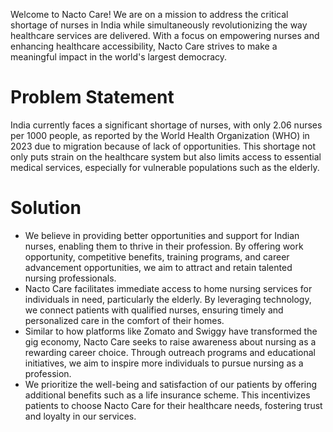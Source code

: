 Welcome to Nacto Care! We are on a mission to address the critical shortage of nurses in India while simultaneously revolutionizing the way healthcare services are delivered. With a focus on empowering nurses and enhancing healthcare accessibility, Nacto Care strives to make a meaningful impact in the world's largest democracy.

# Problem Statement

India currently faces a significant shortage of nurses, with only 2.06 nurses per 1000 people, as reported by the World Health Organization (WHO) in 2023 due to migration because of lack of opportunities. This shortage not only puts strain on the healthcare system but also limits access to essential medical services, especially for vulnerable populations such as the elderly.

# Solution 

- We believe in providing better opportunities and support for Indian nurses, enabling them to thrive in their profession. By offering work opportunity, competitive benefits, training programs, and career advancement opportunities, we aim to attract and retain talented nursing professionals.
- Nacto Care facilitates immediate access to home nursing services for individuals in need, particularly the elderly. By leveraging technology, we connect patients with qualified nurses, ensuring timely and personalized care in the comfort of their homes.
- Similar to how platforms like Zomato and Swiggy have transformed the gig economy, Nacto Care seeks to raise awareness about nursing as a rewarding career choice. Through outreach programs and educational initiatives, we aim to inspire more individuals to pursue nursing as a profession.
- We prioritize the well-being and satisfaction of our patients by offering additional benefits such as a life insurance scheme. This incentivizes patients to choose Nacto Care for their healthcare needs, fostering trust and loyalty in our services.
